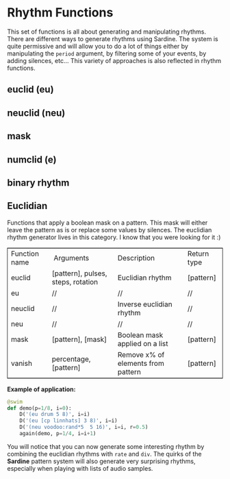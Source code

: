 # Rhythm Functions

This set of functions is all about generating and manipulating rhythms. There are different ways to generate rhythms using Sardine. The system is quite permissive and will allow you to do a lot of things either by manipulating the `period` argument, by filtering some of your events, by adding silences, etc... This variety of approaches is also reflected in rhythm functions.

## euclid (eu)
## neuclid (neu)
## mask 
## numclid (e)
## binary rhythm

## Euclidian

Functions that apply a boolean mask on a pattern. This mask will either leave the pattern as is or replace some values by silences. The euclidian rhythm generator lives in this category. I know that you were looking for it :)
    
 <table border="2" cellspacing="0" cellpadding="6" rules="groups" frame="hsides">
 
 
 <colgroup>
 <col  class="org-left" />
 
 <col  class="org-left" />
 
 <col  class="org-left" />
 
 <col  class="org-left" />
 </colgroup>
 <tbody>
 <tr>
 <td class="org-left">Function name</td>
 <td class="org-left"> Arguments</td>
 <td class="org-left">Description</td>
 <td class="org-left">Return type</td>
 </tr>
 
 
 <tr>
 <td class="org-left">euclid</td>
 <td class="org-left">[pattern], pulses, steps, rotation</td>
 <td class="org-left">Euclidian rhythm</td>
 <td class="org-left">[pattern]</td>
 </tr>
 
 
 <tr>
 <td class="org-left">eu</td>
 <td class="org-left">//</td>
 <td class="org-left">//</td>
 <td class="org-left">//</td>
 </tr>
 
 
 <tr>
 <td class="org-left">neuclid</td>
 <td class="org-left">//</td>
 <td class="org-left">Inverse euclidian rhythm</td>
 <td class="org-left">//</td>
 </tr>
 
 
 <tr>
 <td class="org-left">neu</td>
 <td class="org-left">//</td>
 <td class="org-left">//</td>
 <td class="org-left">//</td>
 </tr>
 
 
 <tr>
 <td class="org-left">mask</td>
 <td class="org-left">[pattern], [mask]</td>
 <td class="org-left">Boolean mask applied on a list</td>
 <td class="org-left">[pattern]</td>
 </tr>
 
 
 <tr>
 <td class="org-left">vanish</td>
 <td class="org-left">percentage, [pattern]</td>
 <td class="org-left">Remove x% of elements from pattern</td>
 <td class="org-left">[pattern]</td>
 </tr>
 </tbody>
 </table>
    
**Example of application:**
    
```python
@swim
def demo(p=1/8, i=0):
    D('(eu drum 5 8)', i=i)
    D('(eu [cp linnhats] 3 8)', i=i)
    D('(neu voodoo:rand*5  5 16)', i=i, r=0.5)
    again(demo, p=1/4, i=i+1)
```   

You will notice that you can now generate some interesting rhythm by combining
the euclidian rhythms with `rate` and `div`. The quirks of the **Sardine**
pattern system will also generate very surprising rhythms, especially when 
playing with lists of audio samples.
    

